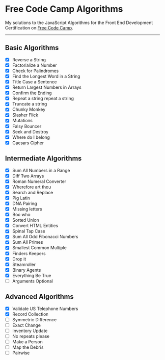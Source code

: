 # Free Code Camp Algorithms

My solutions to the JavaScript Algorithms for the Front End Development Certification on [Free Code Camp](https://www.freecodecamp.org).

---

## Basic Algorithms
* [x] Reverse a String
* [x] Factorialize a Number
* [x] Check for Palindromes
* [x] Find the Longest Word in a String
* [x] Title Case a Sentence
* [x] Return Largest Numbers in Arrays
* [x] Confirm the Ending
* [x] Repeat a string repeat a string
* [x] Truncate a string
* [x] Chunky Monkey
* [x] Slasher Flick
* [x] Mutations
* [x] Falsy Bouncer
* [x] Seek and Destroy
* [x] Where do I belong
* [x] Caesars Cipher

## Intermediate Algorithms
* [x] Sum All Numbers in a Range
* [x] Diff Two Arrays
* [x] Roman Numeral Converter
* [x] Wherefore art thou
* [x] Search and Replace
* [x] Pig Latin
* [x] DNA Pairing
* [x] Missing letters
* [x] Boo who
* [x] Sorted Union
* [x] Convert HTML Entities
* [x] Spinal Tap Case
* [x] Sum All Odd Fibonacci Numbers
* [x] Sum All Primes
* [x] Smallest Common Multiple
* [x] Finders Keepers
* [x] Drop it
* [x] Steamroller
* [x] Binary Agents
* [x] Everything Be True
* [ ] Arguments Optional

## Advanced Algorithms
* [x] Validate US Telephone Numbers
* [x] Record Collection
* [ ] Symmetric Difference
* [ ] Exact Change
* [ ] Inventory Update
* [ ] No repeats please
* [ ] Make a Person
* [ ] Map the Debris
* [ ] Pairwise
